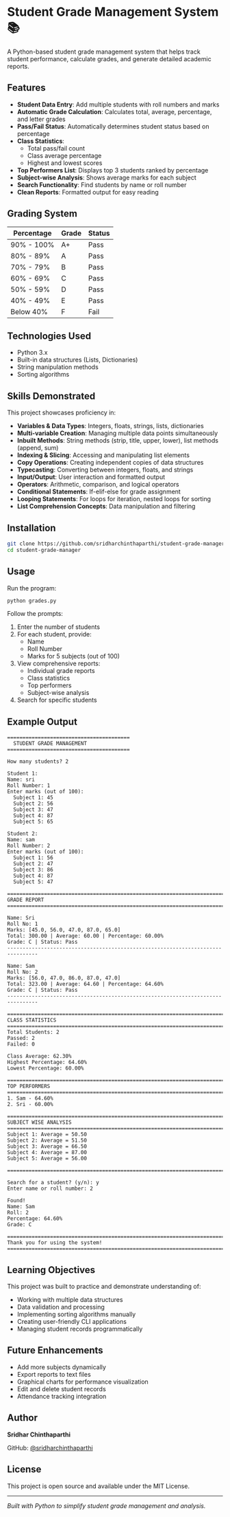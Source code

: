 # Student Grade Management System 📚

A Python-based student grade management system that helps track student performance, calculate grades, and generate detailed academic reports.

## Features

- **Student Data Entry**: Add multiple students with roll numbers and marks
- **Automatic Grade Calculation**: Calculates total, average, percentage, and letter grades
- **Pass/Fail Status**: Automatically determines student status based on percentage
- **Class Statistics**: 
  - Total pass/fail count
  - Class average percentage
  - Highest and lowest scores
- **Top Performers List**: Displays top 3 students ranked by percentage
- **Subject-wise Analysis**: Shows average marks for each subject
- **Search Functionality**: Find students by name or roll number
- **Clean Reports**: Formatted output for easy reading

## Grading System

| Percentage | Grade | Status |
|------------|-------|--------|
| 90% - 100% | A+ | Pass |
| 80% - 89% | A | Pass |
| 70% - 79% | B | Pass |
| 60% - 69% | C | Pass |
| 50% - 59% | D | Pass |
| 40% - 49% | E | Pass |
| Below 40% | F | Fail |

## Technologies Used

- Python 3.x
- Built-in data structures (Lists, Dictionaries)
- String manipulation methods
- Sorting algorithms

## Skills Demonstrated

This project showcases proficiency in:
- **Variables & Data Types**: Integers, floats, strings, lists, dictionaries
- **Multi-variable Creation**: Managing multiple data points simultaneously
- **Inbuilt Methods**: String methods (strip, title, upper, lower), list methods (append, sum)
- **Indexing & Slicing**: Accessing and manipulating list elements
- **Copy Operations**: Creating independent copies of data structures
- **Typecasting**: Converting between integers, floats, and strings
- **Input/Output**: User interaction and formatted output
- **Operators**: Arithmetic, comparison, and logical operators
- **Conditional Statements**: If-elif-else for grade assignment
- **Looping Statements**: For loops for iteration, nested loops for sorting
- **List Comprehension Concepts**: Data manipulation and filtering

## Installation

```bash
git clone https://github.com/sridharchinthaparthi/student-grade-manager.git
cd student-grade-manager
```

## Usage

Run the program:

```bash
python grades.py
```

Follow the prompts:
1. Enter the number of students
2. For each student, provide:
   - Name
   - Roll Number
   - Marks for 5 subjects (out of 100)
3. View comprehensive reports:
   - Individual grade reports
   - Class statistics
   - Top performers
   - Subject-wise analysis
4. Search for specific students

## Example Output

```
========================================
  STUDENT GRADE MANAGEMENT
========================================

How many students? 2

Student 1:
Name: sri
Roll Number: 1
Enter marks (out of 100):
  Subject 1: 45
  Subject 2: 56
  Subject 3: 47
  Subject 4: 87
  Subject 5: 65

Student 2:
Name: sam
Roll Number: 2
Enter marks (out of 100):
  Subject 1: 56
  Subject 2: 47
  Subject 3: 86
  Subject 4: 87
  Subject 5: 47

================================================================================
GRADE REPORT
================================================================================

Name: Sri
Roll No: 1
Marks: [45.0, 56.0, 47.0, 87.0, 65.0]
Total: 300.00 | Average: 60.00 | Percentage: 60.00%
Grade: C | Status: Pass
--------------------------------------------------------------------------------

Name: Sam
Roll No: 2
Marks: [56.0, 47.0, 86.0, 87.0, 47.0]
Total: 323.00 | Average: 64.60 | Percentage: 64.60%
Grade: C | Status: Pass
--------------------------------------------------------------------------------

================================================================================
CLASS STATISTICS
================================================================================
Total Students: 2
Passed: 2
Failed: 0

Class Average: 62.30%
Highest Percentage: 64.60%
Lowest Percentage: 60.00%

================================================================================
TOP PERFORMERS
================================================================================
1. Sam - 64.60%
2. Sri - 60.00%

================================================================================
SUBJECT WISE ANALYSIS
================================================================================
Subject 1: Average = 50.50
Subject 2: Average = 51.50
Subject 3: Average = 66.50
Subject 4: Average = 87.00
Subject 5: Average = 56.00

================================================================================

Search for a student? (y/n): y
Enter name or roll number: 2

Found!
Name: Sam
Roll: 2
Percentage: 64.60%
Grade: C

================================================================================
Thank you for using the system!
================================================================================
```

## Learning Objectives

This project was built to practice and demonstrate understanding of:
- Working with multiple data structures
- Data validation and processing
- Implementing sorting algorithms manually
- Creating user-friendly CLI applications
- Managing student records programmatically

## Future Enhancements

- Add more subjects dynamically
- Export reports to text files
- Graphical charts for performance visualization
- Edit and delete student records
- Attendance tracking integration

## Author

**Sridhar Chinthaparthi**

GitHub: [@sridharchinthaparthi](https://github.com/sridharchinthaparthi)

## License

This project is open source and available under the MIT License.

---

*Built with Python to simplify student grade management and analysis.*